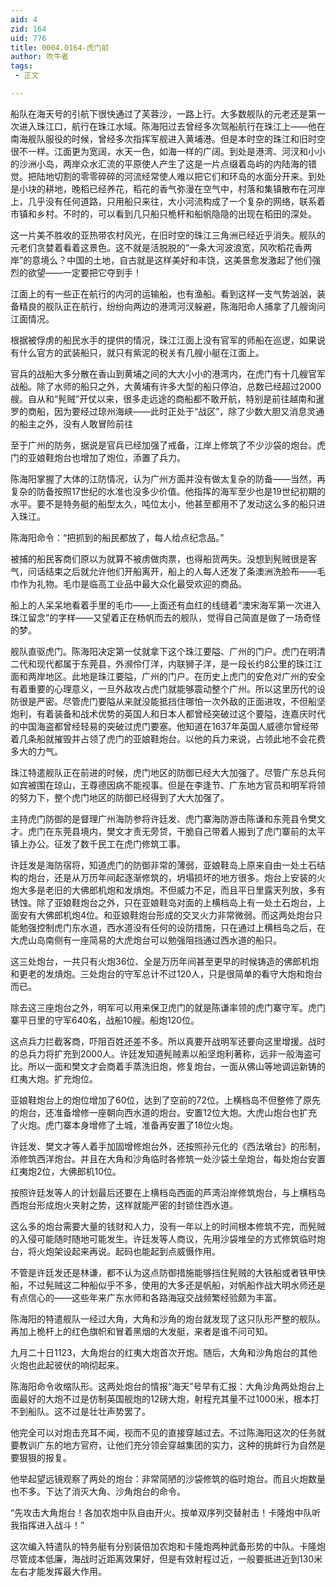 ```yaml
---
aid: 4
zid: 164
uid: 776
title: 0004.0164-虎门前
author: 吹牛者
tags: 
 - 正文

---
```




  船队在海天号的引航下很快通过了芙蓉沙，一路上行。大多数舰队的元老还是第一次进入珠江口，航行在珠江水域。陈海阳过去曾经多次驾船航行在珠江上——他在南海舰队服役的时候，曾经多次指挥军舰进入黄埔港。但是本时空的珠江和旧时空很不一样。江面更为宽阔，水天一色，如海一样的广阔。到处是港湾、河汊和小小的沙洲小岛，两岸众水汇流的平原使人产生了这是一片点缀着岛屿的内陆海的错觉。把陆地切割的零零碎碎的河流经常使人难以把它们和环岛的水面分开来。到处是小块的耕地，晚稻已经养花，稻花的香气弥漫在空气中，村落和集镇散布在河岸上，几乎没有任何道路，只用船只来往，大小河流构成了一个复杂的网络，联系着市镇和乡村。不时的，可以看到几只船只桅杆和船帆隐隐的出现在稻田的深处。

  这一片美不胜收的亚热带农村风光，在旧时空的珠江三角洲已经近乎消失。舰队的元老们贪婪着看着这景色。这不就是活脱脱的“一条大河波浪宽，风吹稻花香两岸”的意境么？中国的土地，自古就是这样美好和丰饶，这美景愈发激起了他们强烈的欲望——一定要把它夺到手！

  江面上的有一些正在航行的内河的运输船，也有渔船。看到这样一支气势汹汹，装备精良的舰队正在航行，纷纷向两边的港湾河汊躲避，陈海阳命人捕拿了几艘询问江面情况。

  根据被俘虏的船民水手的提供的情况，珠江江面上没有官军的师船在巡逻，如果说有什么官方的武装船只，就只有紫泥的税关有几艘小艇在江面上。

  官兵的战船大多分散在香山到黄埔之间的大大小小的港湾内，在虎门有十几艘官军战船。除了水师的船只之外，大黄埔有许多大型的船只停泊，总数已经超过2000艘。自从和“髡贼”开仗以来，很多走远途的商船都不敢开航，特别是前往越南和暹罗的商船，因为要经过琼州海峡——此时正处于“战区”，除了少数大胆又消息灵通的船主之外，没有人敢冒险前往

  至于广州的防务，据说是官兵已经加强了戒备，江岸上修筑了不少沙袋的炮台。虎门的亚娘鞋炮台也增加了炮位，添置了兵力。

  陈海阳掌握了大体的江防情况，认为广州方面并没有做太复杂的防备——当然，再复杂的防备按照17世纪的水准也没多少价值。他指挥的海军至少也是19世纪初期的水平。要不是特务艇的船型太久，吨位太小，他甚至都用不了发动这么多的船只进入珠江。

  陈海阳命令：“把抓到的船民都放了，每人给点纪念品。”

  被捕的船民客商们原以为就算不被虏做肉票，也得船货两失。没想到髡贼很是客气，问话结束之后就允许他们开船离开，船上的人每人还发了条澳洲洗脸布——毛巾作为礼物。毛巾是临高工业品中最大众化最受欢迎的商品。

  船上的人呆呆地看着手里的毛巾——上面还有血红的线缝着“澳宋海军第一次进入珠江留念”的字样——又望着正在杨帆而去的舰队，觉得自己简直是做了一场奇怪的梦。

  舰队直驱虎门。陈海阳决定第一仗就拿下这个珠江要隘、广州的门户。虎门在明清二代和现代都属于东莞县，外濒伶仃洋，内联狮子洋，是一段长约8公里的珠江江面和两岸地区。此地是珠江要隘，广州的门户。在历史上虎门的安危对广州的安全有着重要的心理意义，一旦外敌攻占虎门就能够震动整个广州。所以这里历代的设防很是严密。尽管虎门要隘从来就没能抵挡住哪怕一次外敌的正面进攻，不但船坚炮利，有着装备和战术优势的英国人和日本人都曾经突破过这个要隘，连嘉庆时代的中国海盗都曾经轻易的突破过虎门要塞。他知道在1637年英国人威德尔曾经带着几条船就摧毁并占领了虎门的亚娘鞋炮台。以他的兵力来说，占领此地不会花费多大的力气。

  珠江特遣舰队正在前进的时候，虎门地区的防御已经大大加强了。尽管广东总兵何如宾被围在琼山，王尊德因病不能视事。但是在李逢节、广东地方官员和明军将领的努力下，整个虎门地区的防御已经得到了大大加强了。

  主持虎门防御的是督理广州海防参将许廷发、虎门寨海防游击陈谦和东莞县令樊文才。虎门在东莞县境内，樊文才责无旁贷，干脆自己带着人搬到了虎门寨前的太平镇上办公。征发了数千民工在虎门修筑工事。

  许廷发是海防宿将，知道虎门的防御非常的薄弱，亚娘鞋岛上原来自由一处土石结构的炮台，还是从万历年间起逐渐修筑的，坍塌损坏的地方很多。炮台上安装的火炮大多是老旧的大佛郎机炮和发熕炮。不但威力不足，而且平日里露天列放，多有锈蚀。除了亚娘鞋炮台之外，只在亚娘鞋岛对面的上横档岛上有一处土石炮台，上面安有大佛郎机炮4位。和亚娘鞋炮台形成的交叉火力非常微弱。而这两处炮台只能勉强控制虎门东水道，西水道没有任何的设防措施，只在通过上横档岛之后，在大虎山岛南侧有一座简易的大虎炮台可以勉强阻挡通过西水道的船只。

  这三处炮台，一共只有火炮36位、全是万历年间甚至更早的时候铸造的佛郎机炮和更老的发熕炮。三处炮台的守军总计不过120人，只是很简单的看守大炮和炮台而已。

  除去这三座炮台之外，明军可以用来保卫虎门的就是陈谦率领的虎门寨守军。虎门寨平日里的守军640名，战船10艘。船炮120位。

  这点兵力拦截客商，吓阻百姓还差不多。所以真要开战明军还要向这里增援。战时的总兵力将扩充到2000人。许廷发知道髡贼素以船坚炮利著称，远非一般海盗可比。所以一面和樊文才会商着手蒸洗旧炮，修复炮台，一面从佛山等地调运新铸的红夷大炮。扩充炮位。

  亚娘鞋炮台上的炮位增加了60位，达到了空前的72位。上横档岛不但整修了原先的炮台，还准备增修一座朝向西水道的炮台。安置12位大炮。大虎山炮台也扩充了火炮。虎门寨本身增修了土城，准备再安置了18位火炮。

  许廷发、樊文才等人着手加固增修炮台外，还按照孙元化的《西法墩台》的形制，添修筑西洋炮台。并且在大角和沙角临时各修筑一处沙袋土垒炮台，每处炮台安置红夷炮2位，大佛郎机10位。

  按照许廷发等人的计划最后还要在上横档岛西面的芦湾沿岸修筑炮台，与上横档岛西炮台形成炮火夹射之势，这样就能严密的封锁住西水道。

  这么多的炮台需要大量的钱财和人力，没有一年以上的时间根本修筑不完，而髡贼的入侵可能随时随地可能发生。许廷发等人商议，先用沙袋堆垒的方式修筑临时炮台，将火炮架设起来再说。起码也能起到点威慑作用。

  不管是许廷发还是林谦，都不认为这点防御措施能够挡住髡贼的大铁船或者铁甲快船，不过髡贼这二种船似乎不多，使用的大多还是帆船，对帆船作战大明水师还是有点信心的——这些年来广东水师和各路海寇交战频繁经验颇为丰富。

  陈海阳的特遣舰队一经过大角，大角和沙角的炮台就发现了这只队形严整的舰队。再加上桅杆上的红色旗帜和冒着黑烟的大发艇，来者是谁不问可知。

  九月二十日1123，大角炮台的红夷大炮首次开炮。随后，大角和沙角炮台的其他火炮也此起彼伏的响彻起来。

  陈海阳命令收缩队形。这两处炮台的情报“海天”号早有汇报：大角沙角两处炮台上面最好的大炮不过是仿制英国舰炮的12磅大炮，射程充其量不过1000米，根本打不到船队。这不过是壮壮声势罢了。

  他完全可以对炮击充耳不闻，视而不见的直接穿越过去。不过陈海阳这次的任务就要教训广东的地方官府，让他们充分领会穿越集团的实力，这种的挑衅行为自然是要狠狠的报复。

  他举起望远镜观察了两处的炮台：非常简陋的沙袋修筑的临时炮台。而且火炮数量也不多。下达了消灭大角、沙角炮台的命令。

  “先攻击大角炮台！各加农炮中队自由开火。按单双序列交替射击！卡隆炮中队听我指挥进入战斗！”

  这次编入特遣队的特务艇有分别装倍加农炮和卡隆炮两种武备形势的中队。卡隆炮尽管成本低廉，海战时近距离效果好，但是有效射程过近，一般要抵进近到130米左右才能发挥最大作用。


